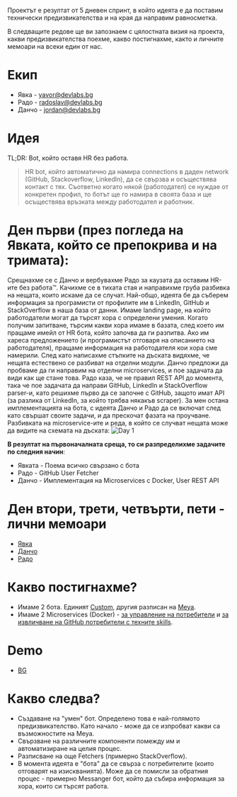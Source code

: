 Проектът е резултат от 5 дневен спринт, в който идеята е да поставим технически предизвикателства и на края да направим равносметка.

В следващите редове ще ви запознаем с цялостната визия на проекта, какви предизвикателства поехме, какво постигнахме, както и личните мемоари на всеки един от нас.

# Екип
- Явка - yavor@devlabs.bg
- Радо - radoslav@devlabs.bg
- Данчо - jordan@devlabs.bg

# Идея
TL;DR: Bot, който оставя HR без работа.
> HR bot, който автоматично да намира connections в даден network (GitHub, Stackoverflow, LinkedIn), да се свързва и осъществява контакт с тях. Съответно когато някой (работодател) се нуждае от конкретен профил, то ботът ще го намира в своята база и ще осъществява връзката между работодател и работник.

# Ден първи (през погледа на Явката, който се препокрива и на тримата):
Срещнахме се с Данчо и вербувахме Радо за каузата да оставим HR-ите без работа™. Качихме се в тихата стая и направихме груба разбивка на нещата, които искаме да се случат.
Най-общо, идеята бе да съберем информация за програмисти от профилите им в LinkedIn, GitHub и StackOverflow в наша база от данни. Имаме landing page, на който работодатели могат да търсят хора с определени умения. Когато получим запитване, търсим какви хора имаме в базата, след което им пращаме имейл от HR бота, който започва да ги разпитва. Ако им хареса предложението (и програмистът отговаря на описанието на работодателя), пращаме информация на работодателя кои хора сме намерили.
След като написахме стъпките на дъската видяхме, че нещата естествено се разбиват на отделни модули. Данчо предложи да пробваме да ги направим на отделни microservices, и пое задачата да види как ще стане това. Радо каза, че не правил REST API до момента, така че пое задачата да направи GitHub, LinkedIn и StackOverflow parser-и, като решихме първо да се започне с GitHub, защото имат API (за разлика от LinkedIn, за който трябва някакъв scraper). За мен остана имплементацията на бота, с идеята Данчо и Радо да се включат след като свършат своите задачи, и да прескочат фазата на проучване.
Разбивката на microservice-ите и реда, в който се случват нещата може да видите на схемата на дъската:
![Day 1](https://github.com/dev-labs-bg/hr-bot/blob/master/documentation/sprint/img/day1.jpg)

**В резултат на първоначалната среща, то си разпределихме задачите по следния начин**:

- Явката - Поема всичко свързано с бота
- Радо   - GitHub User Fetcher 
- Данчо  - Имплементация на Microservices с Docker, User REST API 

# Ден втори, трети, четвърти, пети - лични мемоари
- [Явка](https://github.com/dev-labs-bg/hr-bot/blob/master/documentation/sprint/yavka-summary.md)
- [Данчо](https://github.com/dev-labs-bg/hr-bot/blob/master/documentation/sprint/jordan-summary.md)
- [Радо](https://github.com/dev-labs-bg/hr-bot/blob/master/documentation/sprint/rado-summary.md)


# Какво постигнахме?
- Имаме 2 бота. Единият [Custom](https://github.com/dev-labs-bg/hr-bot/blob/master/documentation/sprint/yavka-summary.md), другия разписан на [Meya](https://github.com/dev-labs-bg/hr-bot/blob/master/documentation/sprint/jordan-summary.md).
- Имаме 2 Microservices (Docker) - [за управление на потребители](https://github.com/dev-labs-bg/hr-bot/blob/master/documentation/sprint/jordan-summary.md) и [за извличване на GitHub потребители с техните skills](https://github.com/dev-labs-bg/hr-bot/blob/master/documentation/sprint/rado-summary.md).

# Demo
- [BG](https://www.youtube.com/watch?v=2KjhpK7ilKU&list=PLy-56ctrBPh-f8FM-MhA-vXfwr2odnmkj&index=2)

# Какво следва?
- Създаване на "умен" бот. Определено това е най-голямото предизвикателство. Като начало - може да се изпробват какви са възможностите на Meya.
- Свързване на различните компоненти помежду им и автоматизиране на целия процес.
- Разписване на още Fetchers (примерно StackOverflow).
- В момента идеята е "бота" да се свърза с потребителите (които отговарят на изискванията). Може да се помисли за обратния процес - примерно Messanger бот, който да събира информация за хора, които си търсят работа.



